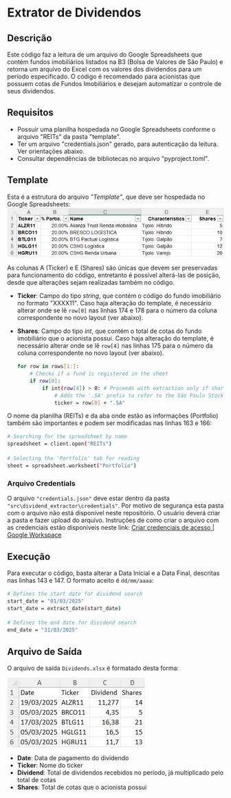 # Extrator de Dividendos

## Descrição

Este código faz a leitura de um arquivo do Google Spreadsheets que contém fundos imobiliários listados na B3 (Bolsa de Valores de São Paulo) e retorna um arquivo do Excel com os valores dos dividendos para um período especificado.
O código é recomendado para acionistas que possuem cotas de Fundos Imobiliários e desejam automatizar o controle de seus dividendos. 

## Requisitos

- Possuir uma planilha hospedada no Google Spreadsheets conforme o arquivo "REITs" da pasta "template".
- Ter um arquivo "credentials.json" gerado, para autenticação da leitura. Ver orientações abaixo.
- Consultar dependências de bibliotecas no arquivo "pyproject.toml".

## Template
Esta é a estrutura do arquivo _"Template"_, que deve ser hospedada no Google Spreadsheets:
![](https://github.com/guialmeidan/dividends_extractor/blob/main/images/template_google_spreadsheets.png?raw=true)

As colunas A (Ticker) e E (Shares) são únicas que devem ser preservadas para funcionamento do código, entretanto é possível alterá-las de posição, desde que alterações sejam realizadas também no código.

- **Ticker**: Campo do tipo _string_, que contém o código do fundo imobiliário no formato "XXXX11".
    Caso haja alteração do template, é necessário alterar onde se lê `row[0]` nas linhas 174 e 178 para o número da coluna correspondente no novo layout (ver abaixo).

- **Shares**: Campo do tipo _int_, que contém o total de cotas do fundo imobiliário que o acionista possui.
Caso haja alteração do template, é necessário alterar onde se lê `row[4]` nas linhas 175 para o número da coluna correspondente no novo layout (ver abaixo).
    ```sh
    for row in rows[1:]:
        # Checks if a fund is registered in the sheet
        if row[0]:
            if int(row[4]) > 0: # Proceeds with extraction only if shares are available
                # Adds the '.SA' prefix to refer to the São Paulo Stock Exchange - Brazil
                ticker = row[0] + ".SA"
    ```

O nome da planilha (REITs) e da aba onde estão as informações (Portfolio) também são importantes e podem ser modificadas nas linhas 163 e 166:

```sh
# Searching for the spreadsheet by name
spreadsheet = client.open("REITs")

# Selecting the 'Portfolio' tab for reading
sheet = spreadsheet.worksheet("Portfolio")
  ```

### Arquivo Credentials

O arquivo `"credentials.json"` deve estar dentro da pasta `"src\dividend_extractor\credentials"`. Por motivo de segurança esta pasta com o arquivo não está disponível neste repositório. O usuário deverá criar a pasta e fazer upload do arquivo.
Instruções de como criar o arquivo com as credenciais estão disponíveis neste link: [Criar credenciais de acesso | Google Workspace](https://developers.google.com/workspace/guides/create-credentials)

## Execução
Para executar o código, basta alterar a Data Inicial e a Data Final, descritas nas linhas 143 e 147. O formato aceito é `dd/mm/aaaa`:
```sh
# Defines the start date for dividend search
start_date = "01/03/2025"
start_date = extract_date(start_date)

# Defines the end date for dividend search
end_date = "31/03/2025"
```
## Arquivo de Saída

O arquivo de saída `Dividends.xlsx` é formatado desta forma:

![](https://github.com/guialmeidan/dividends_extractor/blob/main/images/output_image.png?raw=true)

- **Date**: Data de pagamento do dividendo
- **Ticker**: Nome do ticker
- **Dividend**: Total de dividendos recebidos no período, já multiplicado pelo total de cotas
- **Shares**: Total de cotas que o acionista possui

